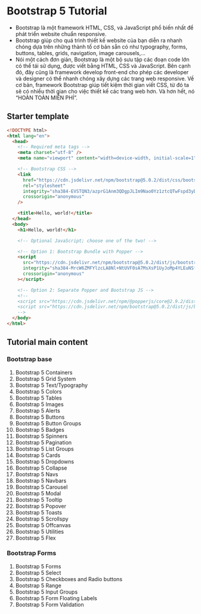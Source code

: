 # Bootstrap 5 Tutorial

- Bootstrap là một framework HTML, CSS, và JavaScript phổ biến nhất để phát triển website chuẩn responsive.
- Bootstrap giúp cho quá trình thiết kế website của bạn diễn ra nhanh chóng dựa trên những thành tố cơ bản sẵn có như typography, forms, buttons, tables, grids, navigation, image carousels,…
- Nói một cách đơn giản, Bootstrap là một bộ sưu tập các đoạn code lớn có thể tái sử dụng, được viết bằng HTML, CSS và JavaScript. Bên cạnh đó, đây cũng là framework develop front-end cho phép các developer và designer có thể nhanh chóng xây dựng các trang web responsive. Về cơ bản, framework Bootstrap giúp tiết kiệm thời gian viết CSS, từ đó ta sẽ có nhiều thời gian cho việc thiết kế các trang web hơn. Và hơn hết, nó “HOÀN TOÀN MIỄN PHÍ”.

## Starter template

```html
<!DOCTYPE html>
<html lang="en">
  <head>
    <!-- Required meta tags -->
    <meta charset="utf-8" />
    <meta name="viewport" content="width=device-width, initial-scale=1" />

    <!-- Bootstrap CSS -->
    <link
      href="https://cdn.jsdelivr.net/npm/bootstrap@5.0.2/dist/css/bootstrap.min.css"
      rel="stylesheet"
      integrity="sha384-EVSTQN3/azprG1Anm3QDgpJLIm9Nao0Yz1ztcQTwFspd3yD65VohhpuuCOmLASjC"
      crossorigin="anonymous"
    />

    <title>Hello, world!</title>
  </head>
  <body>
    <h1>Hello, world!</h1>

    <!-- Optional JavaScript; choose one of the two! -->

    <!-- Option 1: Bootstrap Bundle with Popper -->
    <script
      src="https://cdn.jsdelivr.net/npm/bootstrap@5.0.2/dist/js/bootstrap.bundle.min.js"
      integrity="sha384-MrcW6ZMFYlzcLA8Nl+NtUVF0sA7MsXsP1UyJoMp4YLEuNSfAP+JcXn/tWtIaxVXM"
      crossorigin="anonymous"
    ></script>

    <!-- Option 2: Separate Popper and Bootstrap JS -->
    <!--
    <script src="https://cdn.jsdelivr.net/npm/@popperjs/core@2.9.2/dist/umd/popper.min.js" integrity="sha384-IQsoLXl5PILFhosVNubq5LC7Qb9DXgDA9i+tQ8Zj3iwWAwPtgFTxbJ8NT4GN1R8p" crossorigin="anonymous"></script>
    <script src="https://cdn.jsdelivr.net/npm/bootstrap@5.0.2/dist/js/bootstrap.min.js" integrity="sha384-cVKIPhGWiC2Al4u+LWgxfKTRIcfu0JTxR+EQDz/bgldoEyl4H0zUF0QKbrJ0EcQF" crossorigin="anonymous"></script>
    -->
  </body>
</html>
```

## Tutorial main content

### Bootstrap base

1. Bootstrap 5 Containers
2. Bootstrap 5 Grid System
3. Bootstrap 5 Text/Typography
4. Bootstrap 5 Colors
5. Bootstrap 5 Tables
6. Bootstrap 5 Images
7. Bootstrap 5 Alerts
8. Bootstrap 5 Buttons
9. Bootstrap 5 Button Groups
10. Bootstrap 5 Badges
11. Bootstrap 5 Spinners
12. Bootstrap 5 Pagination
13. Bootstrap 5 List Groups
14. Bootstrap 5 Cards
15. Bootstrap 5 Dropdowns
16. Bootstrap 5 Collapse
17. Bootstrap 5 Navs
18. Bootstrap 5 Navbars
19. Bootstrap 5 Carousel
20. Bootstrap 5 Modal
21. Bootstrap 5 Tooltip
22. Bootstrap 5 Popover
23. Bootstrap 5 Toasts
24. Bootstrap 5 Scrollspy
25. Bootstrap 5 Offcanvas
26. Bootstrap 5 Utilities
27. Bootstrap 5 Flex

### Bootstrap Forms

1. Bootstrap 5 Forms
2. Bootstrap 5 Select
3. Bootstrap 5 Checkboxes and Radio buttons
4. Bootstrap 5 Range
5. Bootstrap 5 Input Groups
6. Bootstrap 5 Form Floating Labels
7. Bootstrap 5 Form Validation
